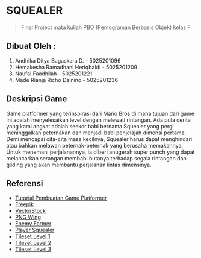 # SQUEALER
> Final Project mata kuliah PBO (Pemograman Berbasis Objek) kelas F

## Dibuat Oleh :
1. Andhika Ditya Bagaskara D. - 5025201096
2. Hemakesha Ramadhani Heriqbaldi - 5025201209
3. Naufal Faadhilah - 5025201221
4. Made Rianja Richo Dainino - 5025201236

## Deskripsi Game
Game platformer yang terinspirasi dari Mario Bros di mana tujuan dari game ini adalah menyelesaikan level dengan melewati rintangan. Ada pula cerita yang kami angkat adalah seekor babi bernama Squealer yang pergi meninggalkan peternakan dan menjadi babi penjelajah dimensi pertama. Demi mencapai cita-cita masa kecilnya, Squealer harus dapat menghindari atau bahkan melawan peternak-peternak yang berusaha memakannya. Untuk menemani perjalanannya, ia diberi anugerah super punch yang dapat melancarkan serangan membabi butanya terhadap segala rintangan dan gliding yang akan membantu perjalanan lintas dimensinya.

## Referensi
- [Tutorial Pembuatan Game Platformer](https://www.youtube.com/playlist?list=PL-2t7SM0vDfcIedoMIghzzgQqZq45jYGv)
- [Freepik](https://www.freepik.com/)
- [VectorStock](https://www.vectorstock.com/)
- [PNG Wing](https://www.pngwing.com/id/free-png-shfbd)
- [Enemy Farmer](https://aztrakatze.itch.io/simple-cute-farm)
- [Player Squealer](https://leodelcastanher.itch.io/angry-pixel-32bit-animated-pig)
- [Tileset Level 1](https://github.com/foreignguymike/legacyYTtutorials/tree/master/dragontale)
- [Tileset Level 2](https://ansimuz.itch.io/sunny-land-pixel-game-art)
- [Tileset Level 3](https://aamatniekss.itch.io/free-pixelart-tileset-cute-forest)